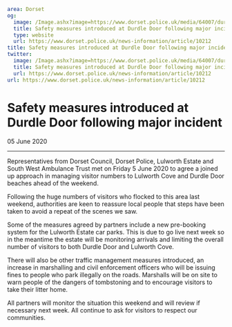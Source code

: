 ```yaml
area: Dorset
og:
  image: /Image.ashx?image=https://www.dorset.police.uk/media/64007/durdle-door-copyright-dorset-police.jpg&amp;amp;width=150
  title: Safety measures introduced at Durdle Door following major incident
  type: website
  url: https://www.dorset.police.uk/news-information/article/10212
title: Safety measures introduced at Durdle Door following major incident |
twitter:
  image: /Image.ashx?image=https://www.dorset.police.uk/media/64007/durdle-door-copyright-dorset-police.jpg&amp;amp;width=150
  title: Safety measures introduced at Durdle Door following major incident
  url: https://www.dorset.police.uk/news-information/article/10212
url: https://www.dorset.police.uk/news-information/article/10212
```

# Safety measures introduced at Durdle Door following major incident

05 June 2020

* * *

Representatives from Dorset Council, Dorset Police, Lulworth Estate and South West Ambulance Trust met on Friday 5 June 2020 to agree a joined up approach in managing visitor numbers to Lulworth Cove and Durdle Door beaches ahead of the weekend.

Following the huge numbers of visitors who flocked to this area last weekend, authorities are keen to reassure local people that steps have been taken to avoid a repeat of the scenes we saw.

Some of the measures agreed by partners include a new pre-booking system for the Lulworth Estate car parks. This is due to go live next week so in the meantime the estate will be monitoring arrivals and limiting the overall number of visitors to both Durdle Door and Lulworth Cove.

There will also be other traffic management measures introduced, an increase in marshalling and civil enforcement officers who will be issuing fines to people who park illegally on the roads. Marshalls will be on site to warn people of the dangers of tombstoning and to encourage visitors to take their litter home.

All partners will monitor the situation this weekend and will review if necessary next week. All continue to ask for visitors to respect our communities.
